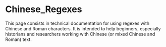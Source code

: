 # Chinese_Regexes
This page consists in technical documentation for using regexes with Chinese and Roman characters.
It is intended to help beginners, especially historians and researchers working with Chinese (or mixed Chinese and Roman) text.
